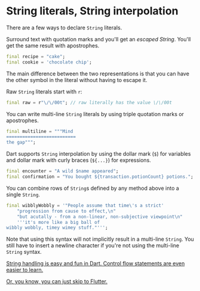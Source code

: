 # String literals, String interpolation

There are a few ways to declare `String` literals.

Surround text with quotation marks and you'll get an *escaped String*. You'll get the same result with apostrophes.

```dart
final recipe = "cake";
final cookie = 'chocolate chip';
```

The main difference between the two representations is that you can have the other symbol in the literal without having to escape it.

Raw `String` literals start with `r`:

```dart
final raw = r"\/\/00t"; // raw literally has the value \/\/00t
```

You can write multi-line `String` literals by using triple quotation marks or apostrophes.

```dart
final multiline = """Mind
==========================
the gap""";
```

Dart supports `String` interpolation by using the dollar mark (`$`) for variables and dollar mark with curly braces (`${...}`) for expressions.

```dart
final encounter = "A wild $name appeared";
final confirmation = "You bought ${transaction.potionCount} potions.";
```

You can combine rows of `String`s defined by any method above into a single `String`.

```dart
final wibblyWobbly = '"People assume that time\'s a strict'
    "progression from cause to effect,\n"
    "but acutally - from a non-linear, non-subjective viewpoint\n"
    '''it's more like a big ball of
wibbly wobbly, timey wimey stuff."''';
```

Note that using this syntax will not implicitly result in a multi-line `String`. You still have to insert a newline character if you're not using the multi-line `String` syntax.

 [String handling is easy and fun in Dart. Control flow statements are even easier to learn.](04_Control_flow.md) 

 [Or, you know, you can just skip to Flutter.](..\02_Flutter\01_Flutter_core_concepts.md) 
